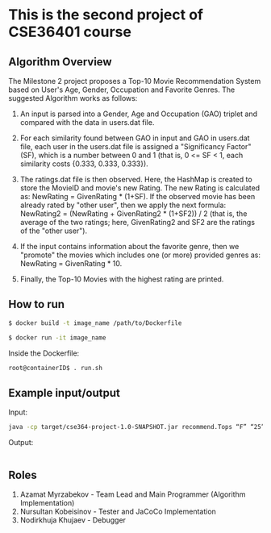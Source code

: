 # This is the second project of CSE36401 course

## Algorithm Overview

The Milestone 2 project proposes a Top-10 Movie Recommendation System based on User's Age, Gender, Occupation and Favorite Genres.
The suggested Algorithm works as follows: 


1. An input is parsed into a Gender, Age and Occupation (GAO) triplet and compared with the data in users.dat file.

2. For each similarity found between GAO in input and GAO in users.dat file, each user in the users.dat file is assigned a "Significancy Factor" (SF), which is a number between 0 and 1 (that is, 0 <= SF < 1, each similarity costs {0.333, 0.333, 0.333}).

3. The ratings.dat file is then observed. Here, the HashMap is created to store the MovieID and movie's new Rating. The new Rating is calculated as: NewRating = GivenRating * (1+SF). If the observed movie has been already rated by "other user", then we apply the next formula: NewRating2 = (NewRating + GivenRating2 * (1+SF2)) / 2 (that is, the average of the two ratings; here, GivenRating2 and SF2 are the ratings of the "other user").

4. If the input contains information about the favorite genre, then we "promote" the movies which includes one (or more) provided genres as: NewRating = GivenRating * 10. 

5. Finally, the Top-10 Movies with the highest rating are printed.


## How to run

```sh
$ docker build -t image_name /path/to/Dockerfile
```
```sh
$ docker run -it image_name
```
Inside the Dockerfile:

```sh
root@containerID$ . run.sh
```


## Example input/output

Input: 

```sh
java -cp target/cse364-project-1.0-SNAPSHOT.jar recommend.Tops “F” “25” “Grad student” “Action|Comedy”
```

Output:

```sh

```

## Roles

1. Azamat Myrzabekov - Team Lead and Main Programmer (Algorithm Implementation)
2. Nursultan Kobeisinov - Tester and JaCoCo Implementation
3. Nodirkhuja Khujaev - Debugger
